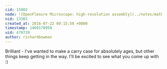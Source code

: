 ```yaml
---
cid: 15002
node: ![OpenFlexure Microscope: high-resolution assembly](../notes/mathew/07-21-2016/openflexure-microscope-high-resolution-assembly)
nid: 13303
created_at: 2016-07-22 09:15:50 +0000
timestamp: 1469178950
uid: 470739
author: richardbowman
---
```


Brilliant - I've wanted to make a carry case for absolutely ages, but other things keep getting in the way.  I'll be excited to see what you come up with :)